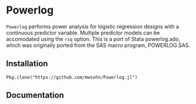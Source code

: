 # Powerlog

`Powerlog` performs power analysis for logistic regression designs with a
continuous predictor variable.  Multiple predictor models can be accomodated using
the `rsq` option. This is a port of Stata powerlog.ado, which was originally ported
from the SAS macro program, POWERLOG.SAS.

## Installation

```
Pkg.clone("https://github.com/mwsohn/Powerlog.jl")
```

## Documentation
